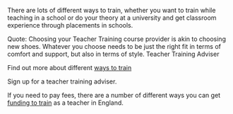 There are lots of different ways to train, whether you want to train while teaching in a school or do your theory at a university and get classroom experience through placements in schools. 

Quote: Choosing your Teacher Training course provider is akin to choosing new shoes. Whatever you choose needs to be just the right fit in terms of comfort and support, but also in terms of style. Teacher Training Adviser

Find out more about different [ways to train](/ways_to_train)

Sign up for a teacher training adviser.

If you need to pay fees, there are a number of different ways you can get [funding to train](funding_your_training) as a teacher in England.